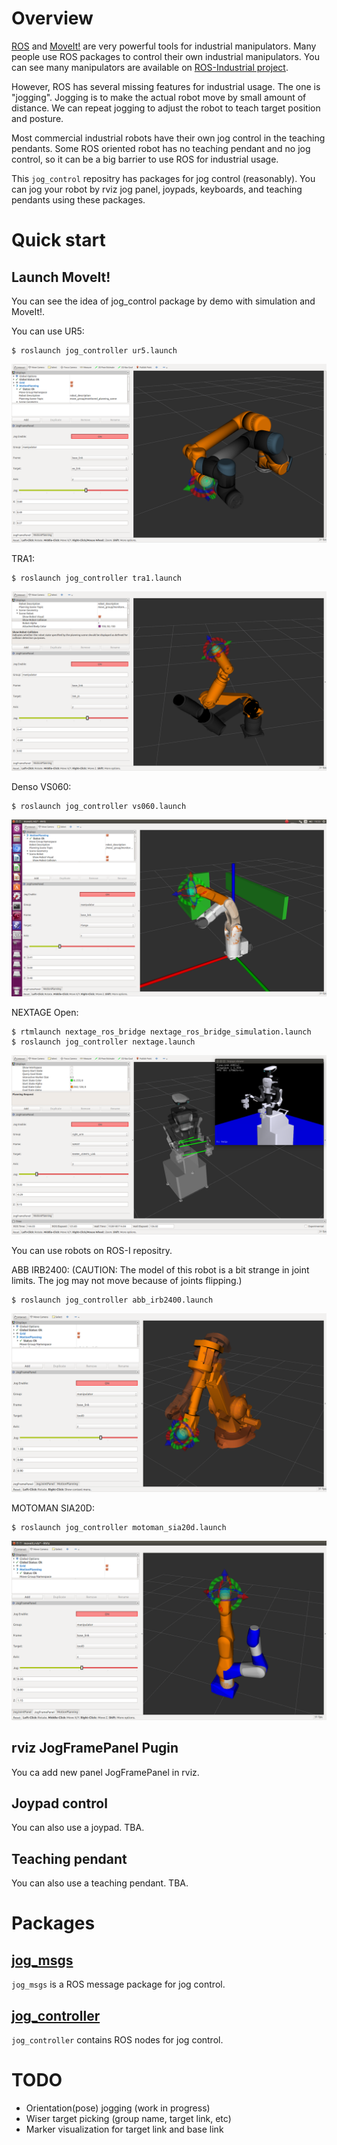 # Overview

[ROS](http://www.ros.org) and [MoveIt!](http://moveit.ros.org) are
very powerful tools for industrial manipulators. Many people use ROS
packages to control their own industrial manipulators. You can see
many manipulators are available on
[ROS-Industrial project](https://rosindustrial.org).

However, ROS has several missing features for industrial usage. The
one is "jogging". Jogging is to make the actual robot move by small
amount of distance. We can repeat jogging to adjust the robot to teach
target position and posture.

Most commercial industrial robots have their own jog control in the
teaching pendants. Some ROS oriented robot has no teaching pendant and
no jog control, so it can be a big barrier to use ROS for industrial
usage.

This `jog_control` repositry has packages for jog control
(reasonably). You can jog your robot by rviz jog panel, joypads,
keyboards, and teaching pendants using these packages.

# Quick start

## Launch MoveIt!

You can see the idea of jog_control package by demo with simulation
and MoveIt!.

You can use UR5:

```
$ roslaunch jog_controller ur5.launch
```

![UR5 jog control](image/ur5_jog.png)

TRA1:

```
$ roslaunch jog_controller tra1.launch
```

![TRA1 jog control](image/tra1_jog.png)

Denso VS060:

```
$ roslaunch jog_controller vs060.launch
```

![Denso VS060 jog control](image/vs060_jog.png)

NEXTAGE Open:

```
$ rtmlaunch nextage_ros_bridge nextage_ros_bridge_simulation.launch
$ roslaunch jog_controller nextage.launch
```

![NEXTAGE Open jog control](image/nextage_jog.png)

You can use robots on ROS-I repositry.

ABB IRB2400:
(CAUTION: The model of this robot is a bit strange in joint limits. 
The jog may not move because of joints flipping.)

```
$ roslaunch jog_controller abb_irb2400.launch 
```

![ABB IRB2400 jog control](image/abb_irb2400_jog.png)

MOTOMAN SIA20D:

```
$ roslaunch jog_controller motoman_sia20d.launch
```

![MOTOMAN SIA20D jog control](image/motoman_sia20d_jog.png)

## rviz JogFramePanel Pugin

You ca add new panel JogFramePanel in rviz. 

## Joypad control

You can also use a joypad.
TBA.

## Teaching pendant

You can also use a teaching pendant.
TBA.

# Packages

## [jog_msgs](jog_msgs/README.md)

`jog_msgs` is a ROS message package for jog control.

## [jog_controller](jog_controller/README.md)

`jog_controller` contains ROS nodes for jog control.

# TODO

- Orientation(pose) jogging (work in progress)
- Wiser target picking (group name, target link, etc)
- Marker visualization for target link and base link

